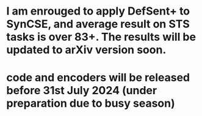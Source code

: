 # I am enrouged to apply DefSent+ to SynCSE, and average result on STS tasks is over 83+. The results will be updated to arXiv version soon.
# 
# code and encoders will be released before 31st July 2024 (under preparation due to busy season)
